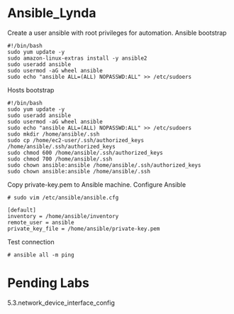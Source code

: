 # Ansible_Lynda
Create a user ansible with root privileges for automation.
Ansible bootstrap
```
#!/bin/bash
sudo yum update -y
sudo amazon-linux-extras install -y ansible2
sudo useradd ansible
sudo usermod -aG wheel ansible
sudo echo "ansible ALL=(ALL) NOPASSWD:ALL" >> /etc/sudoers
```
Hosts bootstrap
```
#!/bin/bash
sudo yum update -y
sudo useradd ansible
sudo usermod -aG wheel ansible
sudo echo "ansible ALL=(ALL) NOPASSWD:ALL" >> /etc/sudoers
sudo mkdir /home/ansible/.ssh
sudo cp /home/ec2-user/.ssh/authorized_keys /home/ansible/.ssh/authorized_keys
sudo chmod 600 /home/ansible/.ssh/authorized_keys
sudo chmod 700 /home/ansible/.ssh
sudo chown ansible:ansible /home/ansible/.ssh/authorized_keys
sudo chown ansible:ansible /home/ansible/.ssh
```
Copy private-key.pem to Ansible machine.
Configure Ansible
```
# sudo vim /etc/ansible/ansible.cfg

[default]
inventory = /home/ansible/inventory
remote_user = ansible
private_key_file = /home/ansible/private-key.pem
```
Test connection
```
# ansible all -m ping
```
# Pending Labs
5.3.network_device_interface_config
